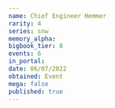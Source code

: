 ```yaml
---
name: Chief Engineer Hemmer
rarity: 4
series: snw
memory_alpha:
bigbook_tier: 8
events: 6
in_portal:
date: 06/07/2022
obtained: Event
mega: false
published: true
---
```



